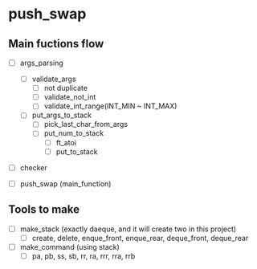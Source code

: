 # push_swap

## Main fuctions flow
- [ ] args_parsing
	- [ ] validate_args
		- [ ] not duplicate
		- [ ] validate_not_int
		- [ ] validate_int_range(INT_MIN ~ INT_MAX)
	- [ ] put_args_to_stack 
		- [ ] pick_last_char_from_args
		- [ ] put_num_to_stack
			- [ ] ft_atoi
			- [ ] put_to_stack

- [ ] checker

- [ ] push_swap (main_function)




## Tools to make
- [ ] make_stack (exactly daeque, and it will create two in this project)
	- [ ] create, delete, enque_front, enque_rear, deque_front, deque_rear

- [ ] make_command (using stack)
	- [ ] pa, pb, ss, sb, rr, ra, rrr, rra, rrb
